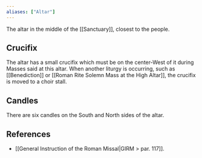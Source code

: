 ```yaml
---
aliases: ["Altar"]
---
```

The altar in the middle of the [[Sanctuary]], closest to the people.

## Crucifix
The altar has a small crucifix which must be on the center-West of it during Masses said at this altar. When another liturgy is occurring, such as [[Benediction]] or [[Roman Rite Solemn Mass at the High Altar]], the crucifix is moved to a choir stall.

## Candles
There are six candles on the South and North sides of the altar.

## References
- [[General Instruction of the Roman Missal|GIRM > par. 117]].